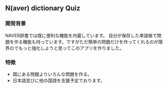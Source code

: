 ## N(aver) dictionary Quiz

### 開発背景
NAVER辞書では既に便利な機能を内蔵しています。
自分が保存した単語帳で問題を作る機能も持っています。ですがただ簡単の問題だけを作ってくれるのが限界のでもっと強化しようと思ってこのアプリを作りました。

### 特徴
- 既にある問題よりいろんな問題を作る。
- 日本語並びに他の国語を支援予定でおります。

